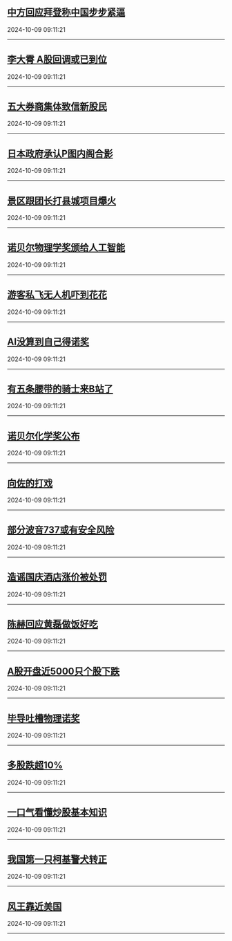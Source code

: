 ## [中方回应拜登称中国步步紧逼](https://search.bilibili.com/all?vt=36849326&keyword=%E4%B8%AD%E6%96%B9%E5%9B%9E%E5%BA%94%E6%8B%9C%E7%99%BB%E7%A7%B0%E4%B8%AD%E5%9B%BD%E6%AD%A5%E6%AD%A5%E7%B4%A7%E9%80%BC&order=click)

2024-10-09 09:11:21

---
## [李大霄 A股回调或已到位](https://search.bilibili.com/all?vt=36849326&keyword=%E6%9D%8E%E5%A4%A7%E9%9C%84+A%E8%82%A1%E5%9B%9E%E8%B0%83%E6%88%96%E5%B7%B2%E5%88%B0%E4%BD%8D&order=click)

2024-10-09 09:11:21

---
## [五大券商集体致信新股民](https://search.bilibili.com/all?vt=36849326&keyword=%E4%BA%94%E5%A4%A7%E5%88%B8%E5%95%86%E9%9B%86%E4%BD%93%E8%87%B4%E4%BF%A1%E6%96%B0%E8%82%A1%E6%B0%91&order=click)

2024-10-09 09:11:21

---
## [日本政府承认P图内阁合影](https://search.bilibili.com/all?vt=36849326&keyword=%E6%97%A5%E6%9C%AC%E6%94%BF%E5%BA%9C%E6%89%BF%E8%AE%A4P%E5%9B%BE%E5%86%85%E9%98%81%E5%90%88%E5%BD%B1&order=click)

2024-10-09 09:11:21

---
## [景区跟团长打县城项目爆火](https://search.bilibili.com/all?vt=36849326&keyword=%E6%99%AF%E5%8C%BA%E8%B7%9F%E5%9B%A2%E9%95%BF%E6%89%93%E5%8E%BF%E5%9F%8E%E9%A1%B9%E7%9B%AE%E7%88%86%E7%81%AB&order=click)

2024-10-09 09:11:21

---
## [诺贝尔物理学奖颁给人工智能](https://search.bilibili.com/all?vt=36849326&keyword=%E8%AF%BA%E8%B4%9D%E5%B0%94%E7%89%A9%E7%90%86%E5%AD%A6%E5%A5%96%E9%A2%81%E7%BB%99%E4%BA%BA%E5%B7%A5%E6%99%BA%E8%83%BD&order=click)

2024-10-09 09:11:21

---
## [游客私飞无人机吓到花花](https://search.bilibili.com/all?vt=36849326&keyword=%E6%B8%B8%E5%AE%A2%E7%A7%81%E9%A3%9E%E6%97%A0%E4%BA%BA%E6%9C%BA%E5%90%93%E5%88%B0%E8%8A%B1%E8%8A%B1&order=click)

2024-10-09 09:11:21

---
## [AI没算到自己得诺奖](https://search.bilibili.com/all?vt=36849326&keyword=AI%E6%B2%A1%E7%AE%97%E5%88%B0%E8%87%AA%E5%B7%B1%E5%BE%97%E8%AF%BA%E5%A5%96&order=click)

2024-10-09 09:11:21

---
## [有五条腰带的骑士来B站了](https://search.bilibili.com/all?vt=36849326&keyword=%E6%9C%89%E4%BA%94%E6%9D%A1%E8%85%B0%E5%B8%A6%E7%9A%84%E9%AA%91%E5%A3%AB%E6%9D%A5B%E7%AB%99%E4%BA%86&order=click)

2024-10-09 09:11:21

---
## [诺贝尔化学奖公布](https://search.bilibili.com/all?vt=36849326&keyword=%E8%AF%BA%E8%B4%9D%E5%B0%94%E5%8C%96%E5%AD%A6%E5%A5%96%E5%85%AC%E5%B8%83&order=click)

2024-10-09 09:11:21

---
## [向佐的打戏](https://search.bilibili.com/all?vt=36849326&keyword=%E5%90%91%E4%BD%90%E7%9A%84%E6%89%93%E6%88%8F&order=click)

2024-10-09 09:11:21

---
## [部分波音737或有安全风险](https://search.bilibili.com/all?vt=36849326&keyword=%E9%83%A8%E5%88%86%E6%B3%A2%E9%9F%B3737%E6%88%96%E6%9C%89%E5%AE%89%E5%85%A8%E9%A3%8E%E9%99%A9&order=click)

2024-10-09 09:11:21

---
## [造谣国庆酒店涨价被处罚](https://search.bilibili.com/all?vt=36849326&keyword=%E9%80%A0%E8%B0%A3%E5%9B%BD%E5%BA%86%E9%85%92%E5%BA%97%E6%B6%A8%E4%BB%B7%E8%A2%AB%E5%A4%84%E7%BD%9A&order=click)

2024-10-09 09:11:21

---
## [陈赫回应黄磊做饭好吃](https://search.bilibili.com/all?vt=36849326&keyword=%E9%99%88%E8%B5%AB%E5%9B%9E%E5%BA%94%E9%BB%84%E7%A3%8A%E5%81%9A%E9%A5%AD%E5%A5%BD%E5%90%83&order=click)

2024-10-09 09:11:21

---
## [A股开盘近5000只个股下跌](https://search.bilibili.com/all?vt=36849326&keyword=A%E8%82%A1%E5%BC%80%E7%9B%98%E8%BF%915000%E5%8F%AA%E4%B8%AA%E8%82%A1%E4%B8%8B%E8%B7%8C&order=click)

2024-10-09 09:11:21

---
## [毕导吐槽物理诺奖](https://search.bilibili.com/all?vt=36849326&keyword=%E6%AF%95%E5%AF%BC%E5%90%90%E6%A7%BD%E7%89%A9%E7%90%86%E8%AF%BA%E5%A5%96&order=click)

2024-10-09 09:11:21

---
## [多股跌超10%](https://search.bilibili.com/all?vt=36849326&keyword=%E5%A4%9A%E8%82%A1%E8%B7%8C%E8%B6%8510%25&order=click)

2024-10-09 09:11:21

---
## [一口气看懂炒股基本知识](https://search.bilibili.com/all?vt=36849326&keyword=%E4%B8%80%E5%8F%A3%E6%B0%94%E7%9C%8B%E6%87%82%E7%82%92%E8%82%A1%E5%9F%BA%E6%9C%AC%E7%9F%A5%E8%AF%86&order=click)

2024-10-09 09:11:21

---
## [我国第一只柯基警犬转正](https://search.bilibili.com/all?vt=36849326&keyword=%E6%88%91%E5%9B%BD%E7%AC%AC%E4%B8%80%E5%8F%AA%E6%9F%AF%E5%9F%BA%E8%AD%A6%E7%8A%AC%E8%BD%AC%E6%AD%A3&order=click)

2024-10-09 09:11:21

---
## [风王靠近美国](https://search.bilibili.com/all?vt=36849326&keyword=%E9%A3%8E%E7%8E%8B%E9%9D%A0%E8%BF%91%E7%BE%8E%E5%9B%BD&order=click)

2024-10-09 09:11:21

---
